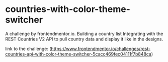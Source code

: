 # countries-with-color-theme-switcher

A challenge by frontendmentor.io. Building a country list Integrating with the REST Countries V2 API to pull country data and display it like in the designs.

link to the challenge: (https://www.frontendmentor.io/challenges/rest-countries-api-with-color-theme-switcher-5cacc469fec04111f7b848ca)
